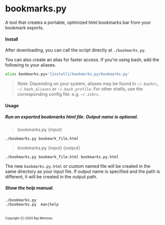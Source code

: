 # bookmarks.py
A tool that creates a portable, optimized html bookmarks bar from your bookmark exports.

#### Install

After downloading, you can call the script directly at `./bookmarks.py`.

You can also create an alias for faster access. If you're using bash, add the following to your aliases.

```bash
alias bookmarks.py='{install}/bookmarks.py/bookmarks.py'
```

> Note: Depending on your system, aliases may be found in `~/.bashrc`, `~/.bash_aliases` or `~/.bash_profile`. For other shells, use the corresponding config file: e.g. `~/.zshrc`.

#### Usage


##### Run on exported bookmarks html file. Output name is optional.

> bookmarks.py {input}  

```console
./bookmarks.py bookmark_file.html
```

> bookmarks.py {input} {output}

```console
./bookmarks.py bookmark_file.html bookmarks.py.html
```

The new `bookmarks.py.html` or custom named file will be created in the same directory as your input file. If output name is specified and the path is different, it will be created in the output path.



##### Show the help manual.

```console
./bookmarks.py
./bookmarks.py  man|help
```



###### 

<sub><sup>Copyright (C) 2024 Ray Mentose.</sup></sub>

